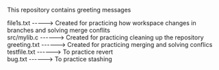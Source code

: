 This repository contains greeting messages
 
file1s.txt -----> Created for practicing how workspace changes in branches and solving merge conflits <br />
src/mylib.c ------> Created for practicing cleaning up the repository <br />
greeting.txt ------> Created for practicing merging and solving conflics <br />
testfile.txt ------> To practice revert <br />
bug.txt ------> To practice stashing <br />